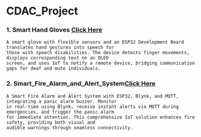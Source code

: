 # CDAC_Project
### 1.  Smart Hand Gloves [Click Here](/01_Smart_Hand_Gloves) <br>
    A smart glove with flexible sensors and an ESP32 Development Board translates hand gestures into speech for
    those with speech disabilities. The device detects finger movements, displays corresponding text on an OLED
    screen, and uses IoT to notify a remote device, bridging communication gaps for deaf and mute individuals.

### 2.  Smart_Fire_Alarm_and_Alert_System[Click Here](/02_Smart_Fire_Alarm_and_Alert_System)

    A Smart Fire Alarm and Alert System with ESP32, Blynk, and MQTT, integrating a panic alarm buzzer. Monitor 
    in real-time using Blynk, receive instant alerts via MQTT during emergencies, and trigger the panic alarm 
    for immediate attention. This comprehensive IoT solution enhances fire safety, providing both visual and 
    audible warnings through seamless connectivity.
